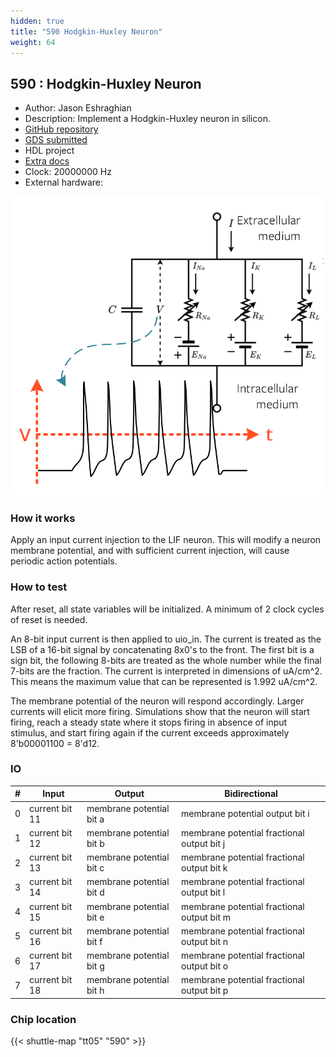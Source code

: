 ```yaml
---
hidden: true
title: "590 Hodgkin-Huxley Neuron"
weight: 64
---
```


## 590 : Hodgkin-Huxley Neuron

* Author: Jason Eshraghian
* Description: Implement a Hodgkin-Huxley neuron in silicon.
* [GitHub repository](https://github.com/jeshraghian/tt05-hodgkin-huxley)
* [GDS submitted](https://github.com/jeshraghian/tt05-hodgkin-huxley/actions/runs/6756828351)
* HDL project
* [Extra docs]()
* Clock: 20000000 Hz
* External hardware: 

![picture](images/picture.png)

### How it works

Apply an input current injection to the LIF neuron.
This will modify a neuron membrane potential, and with sufficient current injection, will cause periodic action potentials.


### How to test

After reset, all state variables will be initialized. A minimum of 2 clock cycles of reset is needed.

An 8-bit input current is then applied to uio_in. The current is treated as the LSB of a 16-bit signal by concatenating 8x0's to the front.
The first bit is a sign bit, the following 8-bits are treated as the whole number while the final 7-bits are the fraction.
The current is interpreted in dimensions of uA/cm^2.
This means the maximum value that can be represented is 1.992 uA/cm^2.

The membrane potential of the neuron will respond accordingly. Larger currents will elicit more firing.
Simulations show that the neuron will start firing, reach a steady state where it stops firing in absence of input stimulus, and start firing again if the current exceeds approximately 8'b00001100 = 8'd12.


### IO

| # | Input        | Output       | Bidirectional      |
|---|--------------|--------------| -------------------|
| 0 | current bit 11  | membrane potential bit a | membrane potential output bit i |
| 1 | current bit 12  | membrane potential bit b | membrane potential fractional output bit j |
| 2 | current bit 13  | membrane potential bit c | membrane potential fractional output bit k |
| 3 | current bit 14  | membrane potential bit d | membrane potential fractional output bit l |
| 4 | current bit 15  | membrane potential bit e | membrane potential fractional output bit m |
| 5 | current bit 16  | membrane potential bit f | membrane potential fractional output bit n |
| 6 | current bit 17  | membrane potential bit g | membrane potential fractional output bit o |
| 7 | current bit 18  | membrane potential bit h | membrane potential fractional output bit p |

### Chip location

{{< shuttle-map "tt05" "590" >}}
